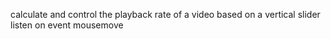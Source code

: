 calculate and control the playback rate of a video based on a vertical slider
listen on event mousemove